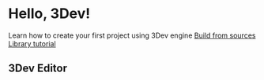 # Hello, 3Dev!  
Learn how to create your first project using 3Dev engine
[Build from sources](build.md)  
[Library tutorial](library.md)
## 3Dev Editor
